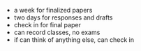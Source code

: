 - a week for finalized papers
- two days for responses and drafts
- check in for final paper
- can record classes, no exams
- if can think of anything else, can check in 